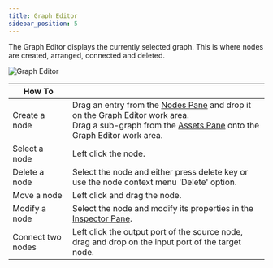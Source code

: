 ```yaml
---
title: Graph Editor
sidebar_position: 5
---
```


The Graph Editor displays the currently selected graph. This is where nodes are created, arranged, connected and deleted.

![Graph Editor](/images/shader-editor/graph-editor.png)

| How To | |
|---|---|
| Create a node | Drag an entry from the [Nodes Pane][2] and drop it on the Graph Editor work area.<br />Drag a sub-graph from the [Assets Pane][3] onto the Graph Editor work area. |
| Select a node | Left click the node. |
| Delete a node | Select the node and either press delete key or use the node context menu 'Delete' option. |
| Move a node | Left click and drag the node. |
| Modify a node | Select the node and modify its properties in the [Inspector Pane][4]. |
| Connect two nodes | Left click the output port of the source node, drag and drop on the input port of the target node. |

[2]: /shader-editor/window-layout/nodes-pane
[3]: /shader-editor/window-layout/assets-pane
[4]: /shader-editor/window-layout/inspector-pane
